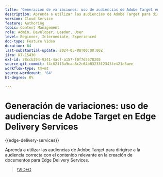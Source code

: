 ```yaml
---
title: 'Generación de variaciones: uso de audiencias de Adobe Target en Edge Delivery Services'
description: Aprenda a utilizar las audiencias de Adobe Target para dirigirse a la audiencia correcta con el contenido relevante en la creación de documentos para Edge Delivery Services.
version: Cloud Service
feature: Authoring
topic: Content Management
role: Admin, Developer, Leader, User
level: Beginner, Intermediate, Experienced
doc-type: Feature Video
duration: 84
last-substantial-update: 2024-05-08T00:00:00Z
jira: KT-15430
exl-id: 78ccb394-9341-4acf-a157-f0f7d5578205
source-git-commit: f4c621f3a9caa8c2c64b8323312343fe421a5aee
workflow-type: tm+mt
source-wordcount: '64'
ht-degree: 0%

---
```


# Generación de variaciones: uso de audiencias de Adobe Target en Edge Delivery Services

{{edge-delivery-services}}

Aprenda a utilizar las audiencias de Adobe Target para dirigirse a la audiencia correcta con el contenido relevante en la creación de documentos para Edge Delivery Services.

>[!VIDEO](https://video.tv.adobe.com/v/3428792/?learn=on)
